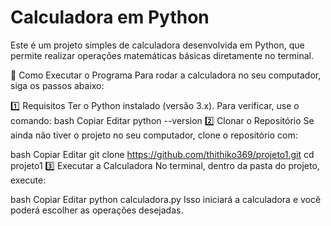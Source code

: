 # Calculadora em Python
 Este é um projeto simples de calculadora desenvolvida em Python, que permite realizar operações matemáticas básicas diretamente no terminal.

📌 Como Executar o Programa
Para rodar a calculadora no seu computador, siga os passos abaixo:

1️⃣ Requisitos
Ter o Python instalado (versão 3.x). Para verificar, use o comando:
bash
Copiar
Editar
python --version
2️⃣ Clonar o Repositório
Se ainda não tiver o projeto no seu computador, clone o repositório com:

bash
Copiar
Editar
git clone https://github.com/thithiko369/projeto1.git
cd projeto1
3️⃣ Executar a Calculadora
No terminal, dentro da pasta do projeto, execute:

bash
Copiar
Editar
python calculadora.py
Isso iniciará a calculadora e você poderá escolher as operações desejadas.
